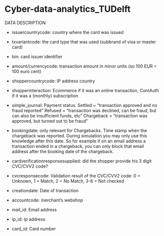 # Cyber-data-analytics_TUDelft

DATA DESCRIPTION:

- issuercountrycode: 
  country where the card was issued
  
- txvariantcode: 
  the card type that was used (subbrand of visa or master card)
  
- bin: 
  card issuer identifier
  
- amount/currencycode: 
  transaction amount in minor units (so 100 EUR = 100 euro cent)
  
- shoppercountrycode: 
  IP address country
  
- shopperinteraction: 
  Ecommerce if it was an online transaction, ContAuth if it was a (monthly) subscription
  
- simple_journal: 
  Payment status. 
  Settled = “transaction approved and no fraud reported” 
  Refused = “transaction was declined, can be fraud, but can also be insufficient funds, etc”
  Chargeback = “transaction was approved, but turned out to be fraud”
  
- bookingdate: 
  only relevant for Chargebacks. 
  Time stamp when the chargeback was reported. During simulation you may only use this knowledge after this date. 
  So for example if on an email address a transaction ended in a chargeback, you can only block that email address after the booking date of the chargeback.

- cardverificationresponsesupplied: 
  did the shopper provide his 3 digit CVC/CVV2 code?
  
- cvcresponsecode: 
  Validation result of the CVC/CVV2 code: 
  0 = Unknown, 
  1 = Match, 
  2 = No Match, 
  3-6 = Not checked
  
- creationdate: 
  Date of transaction
  
- accountcode: 
  merchant’s webshop
  
- mail_id: 
  Email address
  
- ip_id: 
  Ip address
  
- card_id: 
  Card number
  
